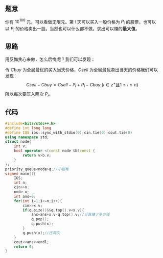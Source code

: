 ## 题意
你有 $10^{100}$ 元，可以看做无限元。第 $i$ 天可以买入一股价格为 $P_i$ 的股票，也可以以 $P_i$ 的价格卖出一股。当然也可以什么都不做。求出可以赚的**最大值**。

## 思路
用反悔贪心来做，怎么后悔呢？我们可以发现：

令 $Cbuy$ 为全局最优的买入当天价格，$Csell$ 为全局最优卖出当天的价格我们可以发现：
$$Csell-Cbuy=Csell-P_i+P_i-Cbuy \ (i\in z^{+}\text{且}1 \le i \le n)$$ 
所以每次要压入两次 $P_i$。 

## 代码
```cpp
#include<bits/stdc++.h>
#define int long long
#define IOS ios::sync_with_stdio(0);cin.tie(0);cout.tie(0)
using namespace std;
struct node{
	int v;
	bool operator <(const node &b)const {
		return v>b.v;
	}
};
priority_queue<node>q;//小根堆
signed main(){
	IOS;
	int n;
	cin>>n;
	node x;
	int ans=0;
	for(int i=1;i<=n;i++){
		cin>>x.v;
		if(q.size()&&q.top().v<x.v){
			ans=ans+x.v-q.top().v;//计算赚了多少钱
			q.pop();
			q.push(x);
		}
		q.push(x);//压两次
	} 
	cout<<ans<<endl;
	return 0;
}


```